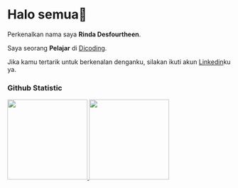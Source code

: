 # Halo semua👋
 
Perkenalkan nama saya **Rinda Desfourtheen**.<br>
 
Saya seorang **Pelajar** di [Dicoding](https://www.dicoding.com/).<br>
 
Jika kamu tertarik untuk berkenalan denganku, silakan ikuti akun [Linkedin](https://www.linkedin.com/in/rinda-desfourtheen-aa3643213/)ku ya.
 
### Github Statistic
<p align="left">
<a href="https://github.com/penuliscode">
  <img height="180em" src="https://github-readme-stats-eight-theta.vercel.app/api?username=RindaDes14&show_icons=true&theme=algolia&include_all_commits=true&count_private=true"/>
  <img height="180em" src="https://github-readme-stats-eight-theta.vercel.app/api/top-langs/?username=RindaDes14&layout=compact&layout=compact&theme=algolia"/>
</a>
</p>

<!--
**RindaDes14/RindaDes14** is a ✨ _special_ ✨ repository because its `README.md` (this file) appears on your GitHub profile.

Here are some ideas to get you started:

- 🔭 I’m currently working on ...
- 🌱 I’m currently learning ...
- 👯 I’m looking to collaborate on ...
- 🤔 I’m looking for help with ...
- 💬 Ask me about ...
- 📫 How to reach me: ...
- 😄 Pronouns: ...
- ⚡ Fun fact: ...
-->
